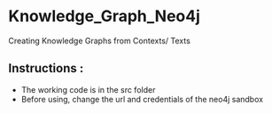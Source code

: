 # Knowledge_Graph_Neo4j
Creating Knowledge Graphs from Contexts/ Texts

## Instructions : 
- The working code is in the src folder
- Before using, change the url and credentials of the neo4j sandbox
